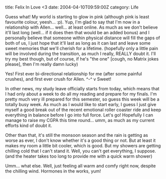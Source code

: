 title: Felix In Love <3
date: 2004-04-10T09:59:00Z
category: Life

Guess what! My world is starting to glow in pink (although pink is least favourite colour, yeesh… :p). Yup, I'm glad to say that I'm now in a relationship with Allen… well… at least online. As much as we don't believe it'll last long (well… if it does then that would be an added bonus) and I personally believe that someone within physical distance will fill the gaps of both of us, I just hope that it'll last as long as it can last and leave some sweet memories that we'll cherish for a lifetime. (hopefully only a little pain will be involved during the transition, as much I really, REALLY doubt it. I'll try my best though, but of course, if he's "the one" [cough, no Matrix jokes please], then I'm really damn lucky)

Yes! First ever bi-directional relationship for me (after some painful crushes), and first ever crush for Allen. ^-^ v Sweet!

In other news, my study leave officially starts from today, which means that I had only about a week to do all my reading and prepare for my finals. I'm pretty much very ill prepared for this semester, so guess this week will be a totally busy week. As much as I would like to start early, I guess I just give myself a good break out of the recent emotional roller coaster ride and keep everything in balance before I go into full force. Let's go! Hopefully I can manage to raise my CGPA this time round… umm, as much as my current efforts kind of doubt it.

Other than that, it's still the monsoon season and the rain is getting as worse as ever, I don't know whether it's a good thing or not. But at least it makes my room a little bit cooler, which is good. But my showers are getting chilling cold that I can't stand it. Well, you can't get everything, I suppose. (and the heater takes too long to provide me with a quick warm shower)

Umm… what else. Well, just feeling all warm and comfy right now, despite the chilling wind. Hormones in the works, yum!
